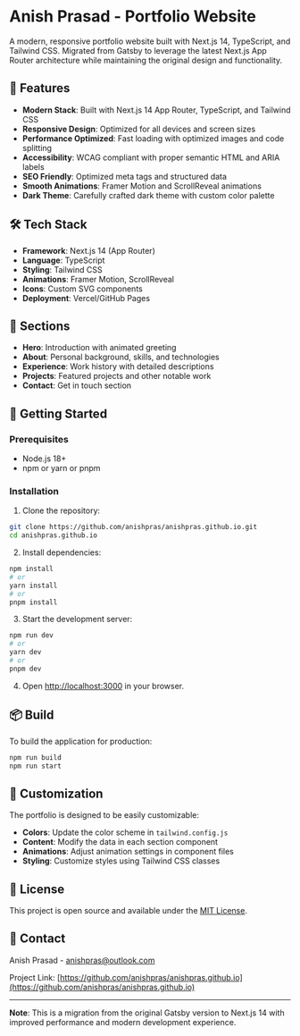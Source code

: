 # Anish Prasad - Portfolio Website

A modern, responsive portfolio website built with Next.js 14, TypeScript, and Tailwind CSS. Migrated from Gatsby to leverage the latest Next.js App Router architecture while maintaining the original design and functionality.

## 🚀 Features

- **Modern Stack**: Built with Next.js 14 App Router, TypeScript, and Tailwind CSS
- **Responsive Design**: Optimized for all devices and screen sizes
- **Performance Optimized**: Fast loading with optimized images and code splitting
- **Accessibility**: WCAG compliant with proper semantic HTML and ARIA labels
- **SEO Friendly**: Optimized meta tags and structured data
- **Smooth Animations**: Framer Motion and ScrollReveal animations
- **Dark Theme**: Carefully crafted dark theme with custom color palette

## 🛠️ Tech Stack

- **Framework**: Next.js 14 (App Router)
- **Language**: TypeScript
- **Styling**: Tailwind CSS
- **Animations**: Framer Motion, ScrollReveal
- **Icons**: Custom SVG components
- **Deployment**: Vercel/GitHub Pages

## 🎨 Sections

- **Hero**: Introduction with animated greeting
- **About**: Personal background, skills, and technologies
- **Experience**: Work history with detailed descriptions
- **Projects**: Featured projects and other notable work
- **Contact**: Get in touch section

## 🚀 Getting Started

### Prerequisites

- Node.js 18+
- npm or yarn or pnpm

### Installation

1. Clone the repository:

```bash
git clone https://github.com/anishpras/anishpras.github.io.git
cd anishpras.github.io
```

2. Install dependencies:

```bash
npm install
# or
yarn install
# or
pnpm install
```

3. Start the development server:

```bash
npm run dev
# or
yarn dev
# or
pnpm dev
```

4. Open [http://localhost:3000](http://localhost:3000) in your browser.

## 📦 Build

To build the application for production:

```bash
npm run build
npm run start
```

## 🎨 Customization

The portfolio is designed to be easily customizable:

- **Colors**: Update the color scheme in `tailwind.config.js`
- **Content**: Modify the data in each section component
- **Animations**: Adjust animation settings in component files
- **Styling**: Customize styles using Tailwind CSS classes

## 📄 License

This project is open source and available under the [MIT License](LICENSE).

## 🤝 Contact

Anish Prasad - [anishpras@outlook.com](mailto:anishpras@outlook.com)

Project Link: [https://github.com/anishpras/anishpras.github.io](https://github.com/anishpras/anishpras.github.io)

---

**Note**: This is a migration from the original Gatsby version to Next.js 14 with improved performance and modern development experience.
